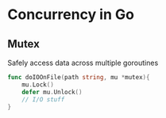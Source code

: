 # Concurrency in Go

## Mutex

Safely access data across multiple goroutines

```go
func doIOOnFile(path string, mu *mutex){
	mu.Lock()
	defer mu.Unlock()
	// I/O stuff
}
```

